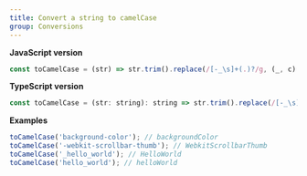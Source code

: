 ```yaml
---
title: Convert a string to camelCase
group: Conversions
---
```


**JavaScript version**

```js
const toCamelCase = (str) => str.trim().replace(/[-_\s]+(.)?/g, (_, c) => (c ? c.toUpperCase() : ''));
```

**TypeScript version**

```js
const toCamelCase = (str: string): string => str.trim().replace(/[-_\s]+(.)?/g, (_, c) => (c ? c.toUpperCase() : ''));
```

**Examples**

```js
toCamelCase('background-color'); // backgroundColor
toCamelCase('-webkit-scrollbar-thumb'); // WebkitScrollbarThumb
toCamelCase('_hello_world'); // HelloWorld
toCamelCase('hello_world'); // helloWorld
```

